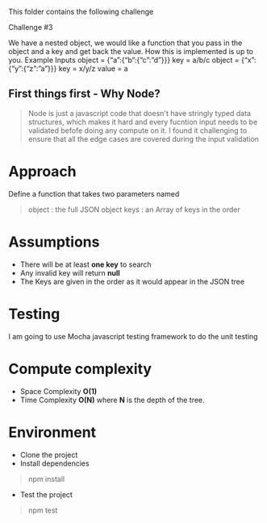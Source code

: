This folder contains the following challenge

Challenge #3

We have a nested object, we would like a function that you pass in the object and a key and get back the value. How this is implemented is up to you.
Example Inputs
object = {“a”:{“b”:{“c”:”d”}}}
key = a/b/c
object = {“x”:{“y”:{“z”:”a”}}}
key = x/y/z
value = a

 

## First things first - Why Node?

>Node is just a javascript code that doesn't have stringly typed data structures, which makes it hard and every fucntion input needs to be validated befofe doing any compute on it. I found it challenging to ensure that all the edge cases are covered during the input validation

  

# Approach

Define a function that takes two parameters named

> object : the full JSON object
> keys : an Array of keys in the order

 
 # Assumptions

 - There will be at least **one key** to search 
 - Any invalid key will return **null**
 - The Keys are given in the order as it would appear in the JSON tree

 # Testing

I am going to use Mocha javascript testing framework to do the unit testing 

# Compute complexity

 - Space Complexity **O(1)**
 - Time Complexity **O(N)** where **N** is the depth of the tree.  


 # Environment

 - Clone the project
 - Install dependencies
 >npm install
 - Test the project
 >npm test  

